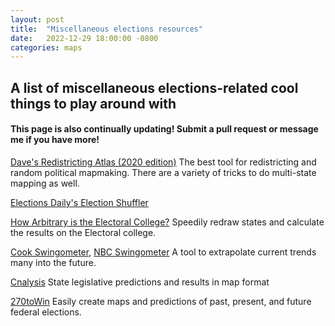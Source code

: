 ```yaml
---
layout: post
title:  "Miscellaneous elections resources"
date:   2022-12-29 18:00:00 -0800
categories: maps
---
```


## A list of miscellaneous elections-related cool things to play around with

#### This page is also continually updating! Submit a pull request or message me if you have more!

[Dave's Redistricting Atlas (2020 edition)](https://davesredistricting.org) The best tool for redistricting and random political mapmaking. There are a variety of tricks to do multi-state mapping as well.
 
[Elections Daily's Election Shuffler](https://elections-daily.com/the-election-shuffler/)

[How Arbitrary is the Electoral College?](https://kevinhayeswilson.com/redraw/) Speedily redraw states and calculate the results on the Electoral college.

[Cook Swingometer](https://www.cookpolitical.com/swingometer), [NBC Swingometer](https://www.nbcnews.com/specials/swing-the-election/) A tool to extrapolate current trends many into the future.

[Cnalysis](https://www.cnalysis.com) State legislative predictions and results in map format

[270toWin](https://www.270towin.com/) Easily create maps and predictions of past, present, and future federal elections.

